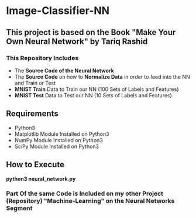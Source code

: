 # Image-Classifier-NN
## This project is based on the Book "Make Your Own Neural Network" by Tariq Rashid
### This Repository Includes
* The **Source Code of the Neural Network**
* The **Source Code** on how to **Normalize Data** in order to feed into the NN and Train or Test
* **MNIST Train** Data to Train our NN (100 Sets of Labels and Features) 
* **MNIST Test** Data to Test our NN (10 Sets of Labels and Features)

## Requirements
* Python3
* Matplotlib Module Installed on Python3
* NumPy Module Installed on Python3
* SciPy Module Installed on Python3

## How to Execute
**python3 neural_network.py**

### Part Of the same Code is Included on my other Project (Repository) "Machine-Learning" on the Neural Networks Segment
